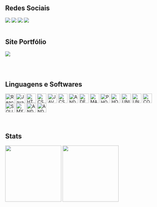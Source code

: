 <h2>Redes Sociais</h2>
<div>
  <a href="https://www.instagram.com/v.h.t.c" target="_blank"><img src="https://img.shields.io/badge/Instagram-E4405F?style=for-the-badge&logo=instagram&logoColor=white" target="_blank"></a>
  <a href="https://wa.me/5571987881607?text=Ol%C3%A1!%20Gostaria%20de%20saber%20mais%20informa%C3%A7%C3%B5es." target="_blank"><img src="https://img.shields.io/badge/WhatsApp-25D366?style=for-the-badge&logo=whatsapp&logoColor=white" target="_blank"></a>
  <a href="mailto:victor.tuy@hotmail.com?subject=Ol%C3%A1!%20Gostaria%20de%20saber%20mais%20informa%C3%A7%C3%B5es." target="_blank"><img src="https://img.shields.io/badge/Gmail-D14836?style=for-the-badge&logo=gmail&logoColor=white" target="_blank"></a>
  <a href="https://www.github.com/v.h.t.c" target="_blank"><img src="https://img.shields.io/badge/GitHub-100000?style=for-the-badge&logo=github&logoColor=white" target="_blank"></a>
  <br> </br>
</div>
<h2>Site Portfólio  </h2>
<div>
  <a href="https://vhtc.netlify.app/" target="_blank"><img src="https://img.shields.io/website-up-down-green-red/http/monip.org.svg" target="_blank"></a>
</div>  
   	

<br> </br>
<h2>Linguagens e Softwares</h2>
<div style:"display: inline_block">
    <img align="center" alt="ReactJs" height="30" src="https://cdn.jsdelivr.net/gh/devicons/devicon/icons/react/react-original.svg" />
    <img align="center" alt="Javascript" height="30" src="https://cdn.jsdelivr.net/gh/devicons/devicon/icons/javascript/javascript-original.svg" />
      <img align="center" alt="HTML5" height="30" src="https://cdn.jsdelivr.net/gh/devicons/devicon/icons/html5/html5-original.svg" />
  <img align="center" alt="CSS3" height="30" src="https://cdn.jsdelivr.net/gh/devicons/devicon/icons/css3/css3-original.svg" />
  <img align="center" alt="JAVA" height="30" src="https://cdn.jsdelivr.net/gh/devicons/devicon/icons/java/java-original.svg" />
  <img align="center" alt="CSHARP" height="30" src="https://cdn.jsdelivr.net/gh/devicons/devicon/icons/csharp/csharp-original.svg" />
  <img align="center" alt="ANDROID" height="30" src="https://cdn.jsdelivr.net/gh/devicons/devicon/icons/android/android-original.svg" />
  <img align="center" alt="DELPHI" height="30" src="https://vhtc.netlify.app/softwares/delphi.png" />
  <img align="center" alt="MAYA" height="30" src="https://vhtc.netlify.app/softwares/maya.png" />
  <img align="center" alt="PHOTOSHOP" height="30" src="https://vhtc.netlify.app/softwares/photoshop.png" />
  <img align="center" alt="HOMESTYLER" height="30" src="https://vhtc.netlify.app/softwares/homestyler.png" />
  <img align="center" alt="UNITY" height="30" src="https://vhtc.netlify.app/softwares/unity.png" />
  <img align="center" alt="UNREAL" height="30" src="https://vhtc.netlify.app/softwares/unreal.png" />
  <img align="center" alt="CONSTRUCT" height="30" src="https://vhtc.netlify.app/softwares/construct.png" />
  <img align="center" alt="SQLITE" height="30" src="https://vhtc.netlify.app/softwares/sqlite.png" />
  <img align="center" alt="MYSQL" height="30" src="https://cdn.jsdelivr.net/gh/devicons/devicon/icons/mysql/mysql-original.svg" />
  <img align="center" alt="ANDROID" height="30" src="https://cdn.jsdelivr.net/gh/devicons/devicon/icons/canva/canva-original.svg" />
  <img align="center" alt="ANDROID" height="30" src="https://cdn.jsdelivr.net/gh/devicons/devicon/icons/linux/linux-original.svg" />
  
  
  
</div>
<br> </br>
<h2>Stats</h2>

<div>
  <img align="center" height="180em" src="https://github-readme-stats.vercel.app/api?username=vhtc&show_icons=true&theme=radical" />
  <img align="center" height="180em" src="https://github-readme-stats.vercel.app/api/top-langs/?username=vhtc&layout=compact&theme=radical" />
</div>
